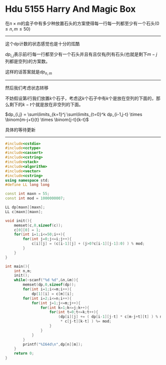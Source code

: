 # Hdu 5155 Harry And Magic Box

在$n \times m$的盒子中有多少种放置石头的方案使得每一行每一列都至少有一个石头$(0 \le n,m \le 50)$

----

这个dp计数的状态感觉也是十分的炫酷

$dp_{i,j}$表示前$i$行每一行都至少有一个石头并且有且仅有$j$列有石头(也就是剩下$m-j$列都是空列)的方案数。

这样的话答案就是$dp_{n,m}$

---

然后我们考虑状态转移

不妨假设第$i$行我们放置$k$个石子，考虑这$k$个石子中有$k$个是放在空列的下面的，那么剩下的$k-t$个就是放在非空列的下面。

$dp_{i,j} = \sum\limits_{k=1}^j  \sum\limits_{t=0}^k dp_{i-1,j-t} \times \binom{m-j+t}{t} \times \binom{j-t}{k-t}$

具体的等待更新

----

```cpp
#include<cstdio>
#include<cctype>
#include<cassert>
#include<cstring>
#include<stack>
#include<algorithm>
#include<vector>
#include<cstring>
using namespace std;
#define LL long long

const int maxn = 55;
const int mod = 1000000007;

LL dp[maxn][maxn];
LL c[maxn][maxn];

void init(){
    memset(c,0,sizeof(c));
    c[0][0] = 1;
    for(int i=1;i<=50;i++){
        for(int j=0;j<=i;j++){
            c[i][j] = (c[i-1][j] + (j>0?c[i-1][j-1]:0) ) % mod;
        }
    }
}

int main(){
    int n,m;
    init();
    while(~scanf("%d %d",&n,&m)){
        memset(dp,0,sizeof(dp));
        for(int i=1;i<=m;i++){
            dp[1][i] = c[m][i];
        for(int i=2;i<=n;i++){
            for(int j=1;j<=m;j++){
                for(int k=1;k<=j;k++){
                    for(int t=0;t<=k;t++){
                        (dp[i][j] += ( dp[i-1][j-t] * c[m-j+t][t] ) % mod  
                         * c[j-t][k-t] ) %= mod;
                    }
                }
            }
        }
        printf("%I64d\n",dp[n][m]);
    }
    return 0;
}

```



